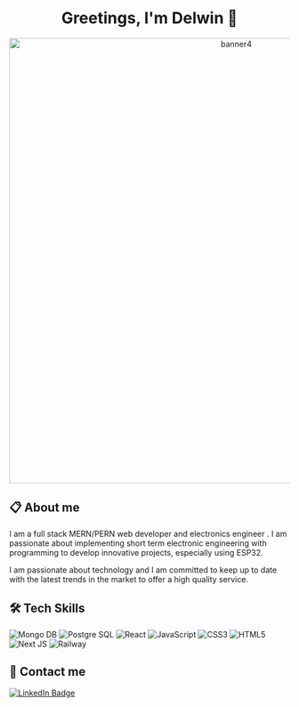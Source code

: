 <h1 id="header1" align="center"/>
Greetings, I'm Delwin  👋                                                                          
</h1>

<div id="header" align="center"/>
  <img src="https://i.ibb.co/sFyjyJ0/banner4.png" alt="banner4" border="0" " width="800px"/>                                                                             
</div>                                                                                         
                                                                                          
                                                                                         
   
                                                                                          
## 📋 About me

I am a full stack MERN/PERN web developer and electronics engineer . I am passionate about implementing short term electronic engineering with programming to develop innovative projects, especially using ESP32.

I am passionate about technology and I am committed to keep up to date with the latest trends in the market to offer a high quality service. 
                                                                                        


## 🛠️ Tech Skills
![Mongo DB](https://img.shields.io/badge/MongoDB-%2320232a.svg?style=for-the-badge&logo=MongoDb)
![Postgre SQL](https://img.shields.io/badge/PostgreSQL-%2320232a.svg?style=for-the-badge&logo=PostgreSQL)
![React](https://img.shields.io/badge/react-%2320232a.svg?style=for-the-badge&logo=react&logoColor=%2361DAFB)
![JavaScript](https://img.shields.io/badge/javascript-%23323330.svg?style=for-the-badge&logo=javascript&logoColor=%23F7DF1E)
![CSS3](https://img.shields.io/badge/css3-%231572B6.svg?style=for-the-badge&logo=css3&logoColor=white)
![HTML5](https://img.shields.io/badge/html5-%23E34F26.svg?style=for-the-badge&logo=html5&logoColor=white)
![Next JS](https://img.shields.io/badge/Next-black?style=for-the-badge&logo=next.js&logoColor=white)
![Railway](https://img.shields.io/badge/railway-%23000000.svg?style=for-the-badge&logo=Railway&logoColor=white)


## 📩 Contact me 
<div id="badges">
  <a href="https://www.linkedin.com/in/delwin-hernandez-b926182b/">
    <img src="https://img.shields.io/badge/LinkedIn-blue?style=for-the-badge&logo=linkedin&logoColor=white" alt="LinkedIn Badge"/>
  </a>
  </div>
